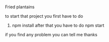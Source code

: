 Fried plantains 

to start that project 
you first have to do 

1) npm install 
after that you have to do 
npm start 

if you find any problem you can tell me 
thanks 